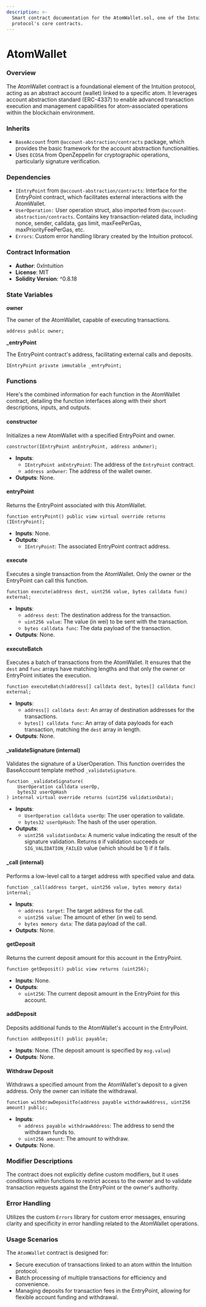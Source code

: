 ```yaml
---
description: >-
  Smart contract documentation for the AtomWallet.sol, one of the Intuition
  protocol's core contracts.
---
```


# AtomWallet

### Overview

The AtomWallet contract is a foundational element of the Intuition protocol, acting as an abstract account (wallet) linked to a specific atom. It leverages account abstraction standard (ERC-4337) to enable advanced transaction execution and management capabilities for atom-associated operations within the blockchain environment.

### Inherits

* `BaseAccount` from `@account-abstraction/contracts` package, which provides the basic framework for the account abstraction functionalities.
* Uses `ECDSA` from OpenZeppelin for cryptographic operations, particularly signature verification.

### Dependencies

* `IEntryPoint` from `@account-abstraction/contracts`: Interface for the EntryPoint contract, which facilitates external interactions with the AtomWallet.
* `UserOperation:` User operation struct, also imported from `@account-abstraction/contracts`. Contains key transaction-related data, including nonce, sender, calldata, gas limit, maxFeePerGas, maxPriorityFeePerGas, etc.
* `Errors`: Custom error handling library created by the Intuition protocol.

### Contract Information

* **Author**: 0xIntuition
* **License**: MIT
* **Solidity Version**: ^0.8.18

### State Variables

**owner**

The owner of the AtomWallet, capable of executing transactions.

```solidity
address public owner;
```

**\_entryPoint**

The EntryPoint contract's address, facilitating external calls and deposits.

```solidity
IEntryPoint private immutable _entryPoint;
```

### Functions

Here's the combined information for each function in the AtomWallet contract, detailing the function interfaces along with their short descriptions, inputs, and outputs.

#### constructor

Initializes a new AtomWallet with a specified EntryPoint and owner.

```solidity
constructor(IEntryPoint anEntryPoint, address anOwner);
```

* **Inputs**:
  * `IEntryPoint anEntryPoint`: The address of the `EntryPoint` contract.
  * `address anOwner`: The address of the wallet owner.
* **Outputs**: None.

#### entryPoint

Returns the EntryPoint associated with this AtomWallet.

```solidity
function entryPoint() public view virtual override returns (IEntryPoint);
```

* **Inputs**: None.
* **Outputs**:
  * `IEntryPoint`: The associated EntryPoint contract address.

#### execute

Executes a single transaction from the AtomWallet. Only the owner or the EntryPoint can call this function.

```solidity
function execute(address dest, uint256 value, bytes calldata func) external;
```

* **Inputs**:
  * `address dest`: The destination address for the transaction.
  * `uint256 value`: The value (in wei) to be sent with the transaction.
  * `bytes calldata func`: The data payload of the transaction.
* **Outputs**: None.

#### executeBatch

Executes a batch of transactions from the AtomWallet. It ensures that the `dest` and `func` arrays have matching lengths and that only the owner or EntryPoint initiates the execution.

```solidity
function executeBatch(address[] calldata dest, bytes[] calldata func) external;
```

* **Inputs**:
  * `address[] calldata dest`: An array of destination addresses for the transactions.
  * `bytes[] calldata func`: An array of data payloads for each transaction, matching the `dest` array in length.
* **Outputs**: None.

#### \_validateSignature (internal)

Validates the signature of a UserOperation. This function overrides the BaseAccount template method `_validateSignature`.

```solidity
function _validateSignature(
    UserOperation calldata userOp, 
    bytes32 userOpHash
) internal virtual override returns (uint256 validationData);
```

* **Inputs**:
  * `UserOperation calldata userOp`: The user operation to validate.
  * `bytes32 userOpHash`: The hash of the user operation.
* **Outputs**:
  * `uint256 validationData`: A numeric value indicating the result of the signature validation. Returns `0` if validation succeeds or `SIG_VALIDATION_FAILED` value (which should be 1) if it fails.

#### \_call (internal)

Performs a low-level call to a target address with specified value and data.

```solidity
function _call(address target, uint256 value, bytes memory data) internal;
```

* **Inputs**:
  * `address target`: The target address for the call.
  * `uint256 value`: The amount of ether (in wei) to send.
  * `bytes memory data`: The data payload of the call.
* **Outputs**: None.

#### getDeposit

Returns the current deposit amount for this account in the EntryPoint.

```solidity
function getDeposit() public view returns (uint256);
```

* **Inputs**: None.
* **Outputs**:
  * `uint256`: The current deposit amount in the EntryPoint for this account.

#### addDeposit

Deposits additional funds to the AtomWallet's account in the EntryPoint.

```solidity
function addDeposit() public payable;
```

* **Inputs**: None. (The deposit amount is specified by `msg.value`)
* **Outputs**: None.

#### Withdraw Deposit

Withdraws a specified amount from the AtomWallet's deposit to a given address. Only the owner can initiate the withdrawal.

```solidity
function withdrawDepositTo(address payable withdrawAddress, uint256 amount) public;
```

* **Inputs**:
  * `address payable withdrawAddress`: The address to send the withdrawn funds to.
  * `uint256 amount`: The amount to withdraw.
* **Outputs**: None.

### Modifier Descriptions

The contract does not explicitly define custom modifiers, but it uses conditions within functions to restrict access to the owner and to validate transaction requests against the EntryPoint or the owner's authority.

### Error Handling

Utilizes the custom `Errors` library for custom error messages, ensuring clarity and specificity in error handling related to the AtomWallet operations.

### Usage Scenarios

The `AtomWallet` contract is designed for:

* Secure execution of transactions linked to an atom within the Intuition protocol.
* Batch processing of multiple transactions for efficiency and convenience.
* Managing deposits for transaction fees in the EntryPoint, allowing for flexible account funding and withdrawal.
